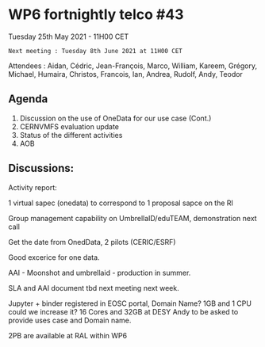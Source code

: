 #  WP6 fortnightly telco #43

Tuesday 25th May 2021 - 11H00 CET

	Next meeting : Tuesday 8th June 2021 at 11H00 CET

Attendees :  Aidan, Cédric, Jean-François, Marco, William, Kareem, Grégory,  Michael, Humaira, Christos, Francois, Ian, Andrea, Rudolf, Andy, Teodor



## Agenda

1. Discussion on the use of OneData for our use case (Cont.) 
2. CERNVMFS evaluation update
3. Status of the different activities 
4. AOB

## Discussions:

Activity report:



1 virtual sapec (onedata) to correspond to 1 proposal sapce on the RI

Group management capability on UmbrellaID/eduTEAM, demonstration next call

Get the date from OnedData, 2 pilots (CERIC/ESRF) 

Good excerice for one data.

AAI - Moonshot and umbrellaid - production in summer.

SLA and AAI document tbd next meeting next week.

Jupyter + binder registered in EOSC portal, Domain Name? 1GB and 1 CPU could we increase it? 16 Cores and 32GB at DESY
Andy to be asked to provide uses case and Domain name.

2PB are available at RAL within WP6

